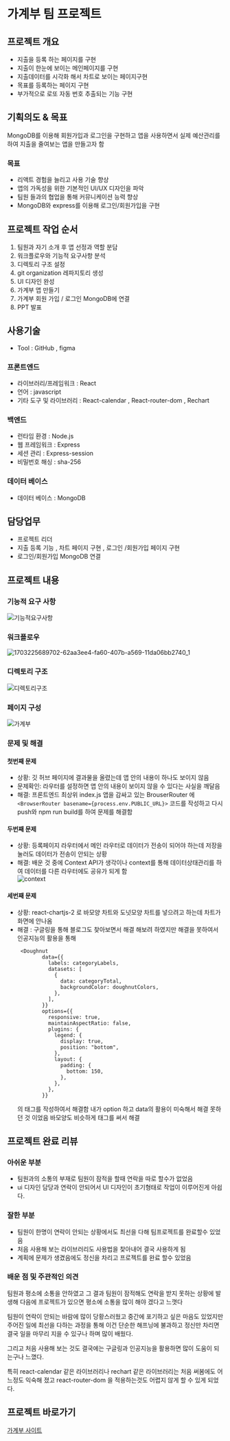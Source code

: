 # 가계부 팀 프로젝트 
## 프로젝트 개요
* 지출을 등록 하는 페이지를 구현
* 지출이 한눈에 보이는 메인페이지를 구현
* 지출데이터를 시각화 해서 차트로 보이는 페이지구현
* 목표를 등록하는 페이지 구현
* 부가적으로 로또 자동 번호 추출되는 기능 구현

## 기획의도 & 목표
MongoDB를 이용해 회원가입과 로그인을 구현하고 앱을 사용하면서 실제 예산관리를 하여 지출을 줄여보는 앱을 만들고자 함

### 목표
*	리액트 경험을 늘리고 사용 기술 향상
*	앱의 가독성을 위한 기본적인 UI/UX 디자인을 파악
* 팀원 들과의 협업을 통해 커뮤니케이션 능력 향상
*	MongoDB와 express를 이용해 로그인/회원가입을 구현
  
## 프로젝트 작업 순서
1. 팀원과 자기 소개 후 앱 선정과 역할 분담
2. 워크플로우와 기능적 요구사항 분석
3. 디렉토리 구조 설정
4. git organization 레파지토리 생성
5. UI 디자인 완성
6. 가계부 앱 만들기
7. 가계부 회원 가입 / 로그인 MongoDB에 연결
8. PPT 발표

## 사용기술
* Tool : GitHub , figma <br>

### 프론트엔드
* 라이브러리/프레임워크 : React
* 언어 : javascript
* 기타 도구 및 라이브러리 : React-calendar , React-router-dom , Rechart

### 백엔드
* 런타임 환경 : Node.js
* 웹 프레임워크 : Express
* 세션 관리 : Express-session
* 비밀번호 해싱 : sha-256
  
### 데이터 베이스
* 데이터 베이스 : MongoDB

## 담당업무
* 프로젝트 리더
* 지출 등록 기능 , 차트 페이지 구현 , 로그인 /회원가입 페이지 구현
* 로그인/회원가입 MongoDB 연결

## 프로젝트 내용
### 기능적 요구 사항
![기능적요구사항](https://github.com/kimks1234/accountBook/assets/142865411/b92088f1-eb25-417a-9acc-7098f9a88da4)

### 워크플로우
![1703225689702-62aa3ee4-fa60-407b-a569-11da06bb2740_1](https://github.com/kimks1234/accountBook/assets/142865411/a46dbde5-fe23-4a40-9e23-c278b1b12f96)

### 디렉토리 구조
![디렉토리구조](https://github.com/kimks1234/accountBook/assets/142865411/bad94bbf-01d7-4c10-a011-7ca3512184ce)

### 페이지 구성
![가계부](https://github.com/kimks1234/accountBook/assets/142865411/28f63a92-57e5-4c17-893c-0b8ad705fbd3)

### 문제 및 해결
#### 첫번째 문제
* 상황: 깃 허브 페이지에 결과물을 올렸는데 앱 안의 내용이 하나도 보이지 않음 <br>
* 문제확인: 라우터를 설정하면 앱 안의 내용이 보이지 않을 수 있다는 사실을 깨달음 <br>
* 해결: 프론트엔드 최상위 index.js 앱을 감싸고 있는 BrouserRouter 에 <br>
```<BrowserRouter basename={process.env.PUBLIC_URL}>``` 코드를 작성하고 다시 push와 npm run build를 하여 문제를 해결함 <br>

#### 두번째 문제
* 상황: 등록페이지 라우터에서 메인 라우터로 데이터가 전송이 되어야 하는데 저장을 눌러도 데이터가 전송이 안되는 상황 <br>
* 해결: 배운 것 중에 Context API가 생각이나 context를 통해 데이터상태관리를 하여 데이터를 다른 라우터에도 공유가 되게 함 <br>
![context](https://github.com/kimgs1234/accountBook/assets/142865411/4fd0f760-c9ee-42a7-99b5-75261a6f5977)

#### 세번째 문제
* 상황: react-chartjs-2 로 바모양 차트와 도넛모양 차트를 넣으려고 하는데 차트가 화면에 안나옴
* 해결 : 구글링을 통해 블로그도 찾아보면서 해결 해보려 하였지만 해결을 못하여서 인공지능의 활용을 통해
  ``` react
   <Doughnut
          data={{
            labels: categoryLabels,
            datasets: [
              {
                data: categoryTotal,
                backgroundColor: doughnutColors,
              },
            ],
          }}
          options={{
            responsive: true,
            maintainAspectRatio: false,
            plugins: {
              legend: {
                display: true,
                position: "bottom",
              },
              layout: {
                padding: {
                  bottom: 150,
                },
              },
            },
          }}

  ```
  의 태그를 작성하여서 해결함 내가 option 하고 data의 활용이 미숙해서 해결 못하던 것 이었음 바모양도 비슷하게 태그를 써서 해결

## 프로젝트 완료 리뷰
### 아쉬운 부분
* 팀원과의 소통의 부재로 팀원이 잠적을 할때 연락을 따로 할수가 없었음
* ui 디자인 담당과 연락이 안되어서 UI 디자인이 초기형태로 작업이 이루어진게 아쉽다.

### 잘한 부분
* 팀원이 한명이 연락이 안되는 상황에서도 최선을 다해 팀프로젝트를 완료할수 있었음 
* 처음 사용해 보는 라이브러리도 사용법을 찾아내어 결국 사용하게 됨
* 계획에 문제가 생겼음에도 정신을 차리고 프로젝트를 완료 할수 있었음 

### 배운 점 및 주관적인 의견
팀원과 평소에 소통을 안하였고 그 결과 팀원이 잠적해도 연락을 받지 못하는 상황에 발생해 다음에 프로젝트가 있으면 평소에 소통을 많이 해야 겠다고 느꼇다 <br>

팀원이 연락이 안되는 바람에 많이 당황스러웠고 중간에 포기하고 싶은 마음도 있었지만 주어진 일에 최선을 다하는 과정을 통해 이건 단순한 해프닝에 불과하고 정신만 차리면 결국 일을 마무리 지을 수 있구나 하며 많이 배웠다. <br>

그리고 처음 사용해 보는 것도 결국에는 구글링과 인공지능을 활용하면 많이 도움이 되는구나 느꼈다. <br>

특히 react-calendar 같은 라이브러리나 rechart 같은 라이브러리는 처음 써봄에도 어느정도 익숙해 졌고 react-router-dom 을 적용하는것도 어렵지 않게 할 수 있게 되었다. <br>

## 프로젝트 바로가기
<a href="https://port-0-accountlogin-hkty2alqemuiae.sel4.cloudtype.app/" target="_blank">가계부 사이트</a>
